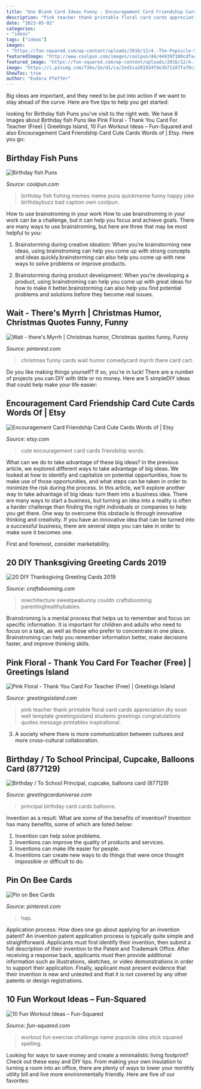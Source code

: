 ```yaml
---
title: "Uno Blank Card Ideas Funny - Encouragement Card Friendship Card Cute Cards Words Of"
description: "Pink teacher thank printable floral card cards appreciation diy soon well template greetingsisland students greetings congratulations quotes message printables inspirational"
date: "2023-05-02"
categories:
- "ideas"
tags: ["ideas"]
images:
- "https://fun-squared.com/wp-content/uploads/2016/12/4.-The-Popsicle-Stick-Workout-This-fun-exercise-idea-makes-everyday-a-new-challenge.jpg"
featuredImage: "http://www.coolpun.com/images/coolpun/44/44939f100cdfac557625cbae2f7fd4f8.jpeg"
featured_image: "https://fun-squared.com/wp-content/uploads/2016/12/4.-The-Popsicle-Stick-Workout-This-fun-exercise-idea-makes-everyday-a-new-challenge.jpg"
image: "https://i.pinimg.com/736x/2e/d1/ca/2ed1ca201924fde3b71187fa70c30c3a.jpg"
ShowToc: true
author: "Eudora Pfeffer"
---
```



Big ideas are important, and they need to be put into action if we want to stay ahead of the curve. Here are five tips to help you get started: 

	

		
looking for Birthday fish Puns you've visit to the right web. We have 8 Images about Birthday fish Puns like Pink Floral - Thank You Card For Teacher (Free) | Greetings Island, 10 Fun Workout Ideas – Fun-Squared and also Encouragement Card Friendship Card Cute Cards Words of | Etsy. Here you go:
		
    
## Birthday Fish Puns

<img loading=lazy src="http://www.coolpun.com/images/coolpun/44/44939f100cdfac557625cbae2f7fd4f8.jpeg" onerror="this.onerror=null;this.src='https://tse1.mm.bing.net/th?id=OIP.wEHxqXm8Q8lijwe22leW4wHaFg&amp;pid=15.1';" alt="Birthday fish Puns">

_Source: coolpun.com_

>birthday fish fishing memes meme puns quickmeme funny happy joke birthdaybuzz bad caption own coolpun. 

	

How to use brainstroming in your work
How to use brainstroming in your work can be a challenge, but it can help you focus and achieve goals. There are many ways to use brainstroming, but here are three that may be most helpful to you:
1. Brainstorming during creative ideation: When you’re brainstorming new ideas, using brainstroming can help you come up with strong concepts and ideas quickly.brainstorming can also help you come up with new ways to solve problems or improve products.

2. Brainstorming during product development: When you’re developing a product, using brainstroming can help you come up with great ideas for how to make it better.brainstorming can also help you find potential problems and solutions before they become real issues.


    
## Wait - There&#039;s Myrrh | Christmas Humor, Christmas Quotes Funny, Funny

<img loading=lazy src="https://i.pinimg.com/736x/f8/90/3e/f8903e38f5f13564d075874bc20be331.jpg" onerror="this.onerror=null;this.src='https://tse4.mm.bing.net/th?id=OIP.6xRYAoQknadOYxTJBhKR9wHaKK&amp;pid=15.1';" alt="Wait - there&#039;s Myrrh | Christmas humor, Christmas quotes funny, Funny">

_Source: pinterest.com_

>christmas funny cards wait humor comedycard myrrh there card cart. 

	

Do you like making things yourself? If so, you're in luck! There are a number of projects you can DIY with little or no money. Here are 5 simpleDIY ideas that could help make your life easier: 

    
## Encouragement Card Friendship Card Cute Cards Words Of | Etsy

<img loading=lazy src="https://i.etsystatic.com/13086425/r/il/4fbf6f/1156716827/il_570xN.1156716827_irf6.jpg" onerror="this.onerror=null;this.src='https://tse1.mm.bing.net/th?id=OIP.8efBhv9WPdeoroS8hCTwnwHaIi&amp;pid=15.1';" alt="Encouragement Card Friendship Card Cute Cards Words of | Etsy">

_Source: etsy.com_

>cute encouragement card cards friendship words. 

	

What can we do to take advantage of these big ideas?
In the previous article, we explored different ways to take advantage of big ideas. We looked at how to identify and capitalize on potential opportunities, how to make use of those opportunities, and what steps can be taken in order to minimize the risk during the process. In this article, we'll explore another way to take advantage of big ideas: turn them into a business idea.
There are many ways to start a business, but turning an idea into a reality is often a harder challenge than finding the right individuals or companies to help you get there. One way to overcome this obstacle is through innovative thinking and creativity. If you have an innovative idea that can be turned into a successful business, there are several steps you can take in order to make sure it becomes one. 

First and foremost, consider marketability.

    
## 20 DIY Thanksgiving Greeting Cards 2019

<img loading=lazy src="https://craftsbooming.com/wp-content/uploads/2017/08/thanksgiving-cards/18-fall-thanksgiving-card-diy-ideas.jpg" onerror="this.onerror=null;this.src='https://tse3.mm.bing.net/th?id=OIP.o9AaFnxC_kZUd5dj-WfhKAHaJ4&amp;pid=15.1';" alt="20 DIY Thanksgiving Greeting Cards 2019">

_Source: craftsbooming.com_

>onechitecture sweetpeabunny couldn craftsbooming parentinghealthybabies. 

	

Brainstroming is a mental process that helps us to remember and focus on specific information. It is important for children and adults who need to focus on a task, as well as those who prefer to concentrate in one place. Brainstroming can help you remember information better, make decisions faster, and improve thinking skills.

    
## Pink Floral - Thank You Card For Teacher (Free) | Greetings Island

<img loading=lazy src="https://images.greetingsisland.com/images/cards/thank-you/teacher-appreciation/previews/pink-floral.png?auto=format,compress&amp;w=440" onerror="this.onerror=null;this.src='https://tse2.mm.bing.net/th?id=OIP.rX3MnhOWjf2Ia93Q739XXwAAAA&amp;pid=15.1';" alt="Pink Floral - Thank You Card For Teacher (Free) | Greetings Island">

_Source: greetingsisland.com_

>pink teacher thank printable floral card cards appreciation diy soon well template greetingsisland students greetings congratulations quotes message printables inspirational. 

	

3. A society where there is more communication between cultures and more cross-cultural collaboration. 

    
## Birthday / To School Principal, Cupcake, Balloons Card (877129)

<img loading=lazy src="http://www.greetingcarduniverse.com/images/csphoto/1107/00/00/13/77/47/877129_3d.jpg" onerror="this.onerror=null;this.src='https://tse2.mm.bing.net/th?id=OIP.KiIKdtmDppJq8MESB_DtIgHaFj&amp;pid=15.1';" alt="Birthday / To School Principal, cupcake, balloons card (877129)">

_Source: greetingcarduniverse.com_

>principal birthday card cards balloons. 

	

Invention as a result: What are some of the benefits of invention?
Invention has many benefits, some of which are listed below: 
1. Invention can help solve problems. 
2. Inventions can improve the quality of products and services. 
3. Inventions can make life easier for people. 
4. Inventions can create new ways to do things that were once thought impossible or difficult to do.

    
## Pin On Bee Cards

<img loading=lazy src="https://i.pinimg.com/736x/2e/d1/ca/2ed1ca201924fde3b71187fa70c30c3a.jpg" onerror="this.onerror=null;this.src='https://tse4.mm.bing.net/th?id=OIP.diGDudDPuLIRbOo3LIUleAHaKc&amp;pid=15.1';" alt="Pin on Bee Cards">

_Source: pinterest.com_

>hap. 

	

Application process: How does one go about applying for an invention patent?
An invention patent application process is typically quite simple and straightforward. Applicants must first identify their invention, then submit a full description of their invention to the Patent and Trademark Office. After receiving a response back, applicants must then provide additional information such as illustrations, sketches, or video demonstrations in order to support their application. Finally, applicant must present evidence that their invention is new and untested and that it is not covered by any other patents or design registrations.

    
## 10 Fun Workout Ideas – Fun-Squared

<img loading=lazy src="https://fun-squared.com/wp-content/uploads/2016/12/4.-The-Popsicle-Stick-Workout-This-fun-exercise-idea-makes-everyday-a-new-challenge.jpg" onerror="this.onerror=null;this.src='https://tse2.mm.bing.net/th?id=OIP.wrrxH6ahSiPSzcDR6N9ixAHaRV&amp;pid=15.1';" alt="10 Fun Workout Ideas – Fun-Squared">

_Source: fun-squared.com_

>workout fun exercise challenge name popsicle idea stick squared spelling. 

	

Looking for ways to save money and create a minimalistic living footprint? Check out these easy and DIY tips. From making your own insulation to turning a room into an office, there are plenty of ways to lower your monthly utility bill and live more environmentally friendly. Here are five of our favorites: 


